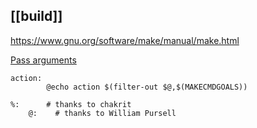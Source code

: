 [[build]]
---

https://www.gnu.org/software/make/manual/make.html


[Pass arguments](https://stackoverflow.com/questions/6273608/how-to-pass-argument-to-makefile-from-command-line/6273809)
```
action:
        @echo action $(filter-out $@,$(MAKECMDGOALS))

%:      # thanks to chakrit
    @:    # thanks to William Pursell
```

